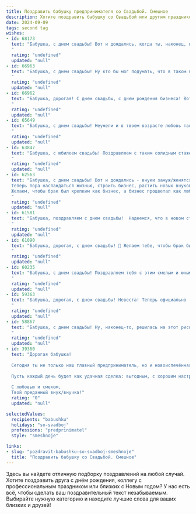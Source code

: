 ```yaml
---
title: Поздравить бабушку предпринимателя со Свадьбой. Смешное
description: Хотите поздравить бабушку со Свадьбой или другим праздником? Наш ИИ создаст незабываемое поздравление, а вы обязательно выделитесь среди других.  
date: 2024-09-09
tags: second tag
wishes:
- id: 68173
  text: "Бабушка, с днем свадьбы! Вот и дождались, когда ты, наконец, поймешь, что муж - это не просто друг, который носит носки на голове, а целая бизнес-империя, которую надо не только любить, но и управлять! 😜 Желаем вам обоим процветать, как ваш бизнес, и жить долго и счастливо, как сказочные персонажи, только без драконов и злых волшебников! 🎉
  "
  rating: "undefined"
  updated: "null"
- id: 66963
  text: "Бабушка, с днем свадьбы! Ну кто бы мог подумать, что в таком почтенном возрасте ты решишь покорить новые вершины предпринимательства - семейного счастья! Желаем тебе, чтобы деловая хватка, которой ты славишься, помогла построить крепкую и процветающую империю любви! 🎉
  "
  rating: "undefined"
  updated: "null"
- id: 66962
  text: "Бабушка, дорогая! С днем свадьбы, с днем рождения бизнеса! Вот это поворот! Теперь ты не только бабушка из сказки, но и крутой предприниматель, который умеет не только печь пироги, но и строить империи! Желаем тебе процветания, прибыли и чтобы все твои внуки ходили в брендовых носочках, купленных на заработанные тобой деньги!  😉
  "
  rating: "undefined"
  updated: "null"
- id: 65649
  text: "Бабушка, с днем свадьбы! Неужели и в твоем возрасте любовь так сильна? 😉  Желаем вам с дедушкой долгих лет счастливой семейной жизни, чтобы каждый день был полон радости, а медовый месяц не заканчивался никогда! 🥂
  "
  rating: "undefined"
  updated: "null"
- id: 63847
  text: "Бабушка, с юбилеем свадьбы! Поздравляем с таким солидным стажем в бизнесе!  Желаем, чтобы ваш \"предпринимательский\" союз был процветающим долгие годы, с хорошими дивидендами, акциями любви и сладкими бонусами от внуков!
  "
  rating: "undefined"
  updated: "null"
- id: 62563
  text: "Бабушка, с днем свадьбы! Вот и дождались - внуки замуж/женятся, ты замуж/женишься!  🎉
  Теперь пора наслаждаться жизнью, строить бизнес, растить новых внуков -  всё как у нормальных людей! 😉
  Желаем, чтобы брак был крепким как бизнес, а бизнес процветал как любовь! 🥂
  "
  rating: "undefined"
  updated: "null"
- id: 61581
  text: "Бабушка, поздравляем с днем свадьбы!  Надеемся, что в новом статусе ты будешь не менее успешным предпринимателем, чем в бизнесе, который вела все эти годы! 😉🥂🎉
  "
  rating: "undefined"
  updated: "null"
- id: 61090
  text: "Бабушка, дорогая, с днем свадьбы! 🎉 Желаем тебе, чтобы брак был таким же крепким, как ты сама, и чтобы тебе всегда было куда вложить свой предпринимательский талант - например, в инвестирование в семейное счастье! 😉
  "
  rating: "undefined"
  updated: "null"
- id: 60235
  text: "Бабушка, с днем свадьбы! Поздравляем тебя с этим смелым и юным шагом, который доказывает, что предпринимательский дух в тебе ещё жив, а жажда новых приключений не угасла! Желаем чтобы этот союз стал таким же успешным и прибыльным, как твой бизнес! 🎉🥂💰
  "
  rating: "undefined"
  updated: "null"
- id: 59363
  text: "Бабушка, дорогая, с днем свадьбы! Невеста! Теперь официально - женщина, за которой замужем! Пусть ваш бизнес процветает, а медовый месяц будет долгим и сладким! 😜🎉
  "
  rating: "undefined"
  updated: "null"
- id: 58867
  text: "Бабушка, с днем свадьбы! Ну, наконец-то, решилась на этот рискованный шаг – стать предпринимателем в семейном бизнесе! Желаем, чтобы брак был прочным, прибыльным и, главное, не скучным, как отчет по налогам. 😉
  "
  rating: "undefined"
  updated: "null"
- id: 39360
  text: "Дорогая бабушка!
  
  Сегодня ты не только наш главный предприниматель, но и новоиспечённая сватушка! Поздравляю тебя с этой яркой свадьбой! Желаю, чтобы твои семейные дела преумножались, как капитал, а ссоры решались быстрее, чем ты расскажешь свою любимую бизнес-историю.
  
  Пусть каждый день будет как удачная сделка: выгодным, с хорошим настроением и без лишних процентов! Надеюсь, твой новый партнёр по жизни будет столь же терпелив, как твои клиенты, и столь же любим, как твоя фирма.
  
  С любовью и смехом,
  Твой преданный внук/внучка!"
  rating: "0"
  updated: "null"

selectedValues:
  recipients: "babushku"
  holidays: "so-svadboj"
  professions: "predprinimatel"
  style: "smeshnoje"

links:
- slug: "pozdravit-babushku-so-svadboj-smeshnoje"
  title: "Поздравить бабушку со Свадьбой. Смешное"
---
```


Здесь вы найдете отличную подборку поздравлений на любой случай. 
Хотите поздравить друга с днём рождения, коллегу с профессиональным праздником или близких с Новым годом? У нас есть всё, чтобы сделать ваш поздравительный текст незабываемым. Выбирайте нужную категорию и находите лучшие слова для ваших близких и друзей!
